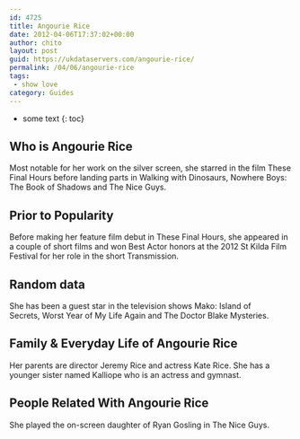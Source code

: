 ```yaml
---
id: 4725
title: Angourie Rice
date: 2012-04-06T17:37:02+00:00
author: chito
layout: post
guid: https://ukdataservers.com/angourie-rice/
permalink: /04/06/angourie-rice
tags:
 - show love
category: Guides
---
```


* some text
{: toc}
          
          
## Who is  Angourie Rice
                  
                  
                  
Most notable for her work on the silver screen, she starred in the film These Final Hours before landing parts in Walking with Dinosaurs, Nowhere Boys: The Book of Shadows and The Nice Guys.
                  
                
                
                
## Prior to Popularity 
                  
                  
                  
Before making her feature film debut in These Final Hours, she appeared in a couple of short films and won Best Actor honors at the 2012 St Kilda Film Festival for her role in the short Transmission.
                  
                
                
                
## Random data 
                  
                  
                  
She has been a guest star in the television shows Mako: Island of Secrets, Worst Year of My Life Again and The Doctor Blake Mysteries.
                  
                
                
                
## Family & Everyday Life of Angourie Rice
                  
                  
                  
Her parents are director Jeremy Rice and actress Kate Rice. She has a younger sister named Kalliope who is an actress and gymnast.
                  
                
                
                
## People Related With  Angourie Rice
                  
                  
                  
She played the on-screen daughter of Ryan Gosling in The Nice Guys.
                  
                
              
            
          
          
          
    
    
  
